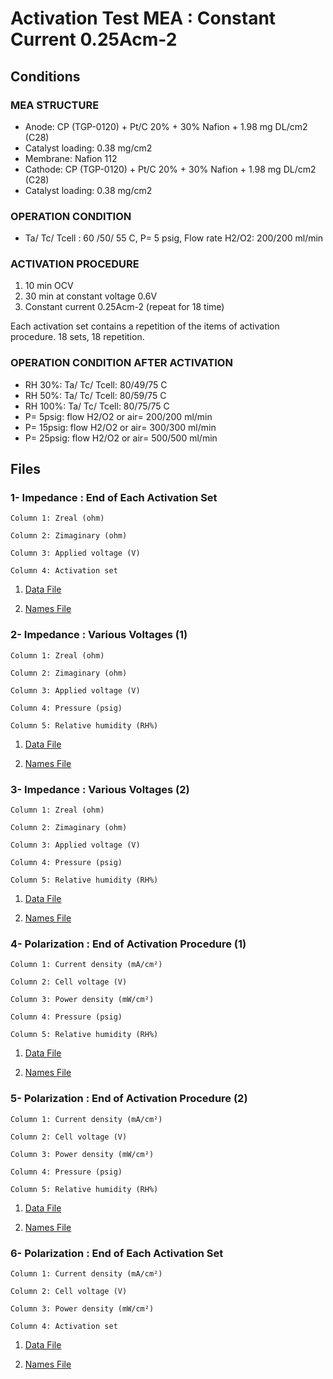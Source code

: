 # Activation Test MEA : Constant Current 0.25Acm-2 

## Conditions

### MEA STRUCTURE
- Anode: CP (TGP-0120) + Pt/C 20% + 30% Nafion + 1.98 mg DL/cm2 (C28)
- Catalyst loading: 0.38 mg/cm2
- Membrane: Nafion 112
- Cathode: CP (TGP-0120) + Pt/C 20% + 30% Nafion + 1.98 mg DL/cm2 (C28)
- Catalyst loading: 0.38 mg/cm2

### OPERATION CONDITION
- Ta/ Tc/ Tcell : 60 /50/ 55 C, P= 5 psig, Flow rate H2/O2: 200/200 ml/min

### ACTIVATION PROCEDURE
1. 10 min OCV
2. 30 min at constant voltage 0.6V
3. Constant current 0.25Acm-2 (repeat for 18 time)

Each activation set contains a repetition of the items of activation procedure. 18 sets, 18 repetition. 

### OPERATION CONDITION AFTER ACTIVATION
- RH 30%: Ta/ Tc/ Tcell: 80/49/75 C
- RH 50%: Ta/ Tc/ Tcell: 80/59/75 C
- RH 100%: Ta/ Tc/ Tcell: 80/75/75 C
- P= 5psig: flow H2/O2 or air= 200/200 ml/min
- P= 15psig: flow H2/O2 or air= 300/300 ml/min
- P= 25psig: flow H2/O2 or air= 500/500 ml/min



## Files

### 1- Impedance : End of Each Activation Set			


```
Column 1: Zreal (ohm)

Column 2: Zimaginary (ohm)

Column 3: Applied voltage (V)

Column 4: Activation set
```			
	

1. [Data File](1.csv)		

2. [Names File](1.names)


### 2- Impedance : Various Voltages (1)


```
Column 1: Zreal (ohm)

Column 2: Zimaginary (ohm)

Column 3: Applied voltage (V)

Column 4: Pressure (psig)

Column 5: Relative humidity (RH%)
```

1. [Data File](2.csv)		

2. [Names File](2.names)


### 3- Impedance : Various Voltages (2)

```
Column 1: Zreal (ohm)

Column 2: Zimaginary (ohm)

Column 3: Applied voltage (V)

Column 4: Pressure (psig)

Column 5: Relative humidity (RH%)
```

1. [Data File](3.csv)		

2. [Names File](3.names)


### 4- Polarization : End of Activation Procedure (1)

```
Column 1: Current density (mA/cm²)

Column 2: Cell voltage (V)

Column 3: Power density (mW/cm²)

Column 4: Pressure (psig)

Column 5: Relative humidity (RH%) 
```

1. [Data File](4.csv)		

2. [Names File](4.names)



### 5- Polarization : End of Activation Procedure (2)

```
Column 1: Current density (mA/cm²)

Column 2: Cell voltage (V)

Column 3: Power density (mW/cm²)

Column 4: Pressure (psig)

Column 5: Relative humidity (RH%) 
```

1. [Data File](5.csv)		

2. [Names File](5.names)

### 6- Polarization : End of Each Activation Set

```
Column 1: Current density (mA/cm²)

Column 2: Cell voltage (V)

Column 3: Power density (mW/cm²)

Column 4: Activation set 
```

1. [Data File](6.csv)		

2. [Names File](6.names)
